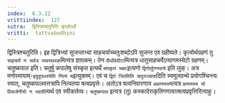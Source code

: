 ```yaml
---
index:  8.3.22
vrittiindex:  127
sutra:  द्विस्त्रिश्चतुरिति कृत्वोऽर्थे
vritti:  tattvabodhini 
---
```


द्विस्त्रिश्चतुरिति। इह द्वित्रिभ्यां सुजन्ताभ्यां साहचर्याच्चतुःशब्दोऽपि सुजन्त एव ग्रहीष्यते। कृत्वोर्थग्रहणं तु `साहचर्यं न सर्वत्र व्यवस्थपक`मित्यत्र ज्ञापकम्। तेन `दीधीवेवीटा`मित्यत्र धातुसाहचर्येऽप्यागमस्येटो ग्रहणम्। चतुष्कपाल इति। चतुर्षु कपालेषु संस्कृत इत्यर्थे `संस्कृतं भक्षाः`इत्यणो `द्विगोर्लुगनपत्ये` इति लुक्। अत्र मनोरमायाम्-`इदुदुपधस्येति नित्यं ष`इत्युक्तम्। एवं च `द्वितं त्रितमिति चतुःपञ्चाश`दिति स्वमूलग्रन्थे प्रयोगश्चिन्त्यः स्यात्, चतुष्कपालवत्तत्रापि नित्यतया षत्वप्रवृत्तेः। अतोऽत्र षत्वनिवारणाय `अप्रत्ययस्ये`त्यत्र `प्रत्ययस्य यो विसर्जनीयो न भवती`त्यर्थ एव स्वीकर्तव्यः। `चतुष्कपाल` इत्यत्र (तु) कस्कादेराकृतिगणत्वात्षत्वप्रवृत्तिरित्याहुः।

